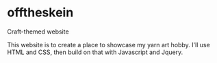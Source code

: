 offtheskein
===========

Craft-themed website

This website is to create a place to showcase my yarn art hobby. I'll use HTML and CSS, then build on that with Javascript and Jquery.